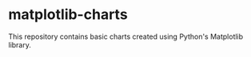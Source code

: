 # matplotlib-charts
This repository contains basic charts created using Python's Matplotlib library.
